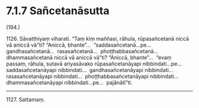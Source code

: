 

# 7.1.7 Sañcetanāsutta




(194.)

1126\. Sāvatthiyaṃ viharati. “Taṃ kiṃ maññasi, rāhula, rūpasañcetanā niccā vā aniccā vā”ti? “Aniccā, bhante”…  “saddasañcetanā…pe…  gandhasañcetanā…  rasasañcetanā…  phoṭṭhabbasañcetanā…  dhammasañcetanā niccā vā aniccā vā”ti? “Aniccā, bhante”…  “evaṃ passaṃ, rāhula, sutavā ariyasāvako rūpasañcetanāyapi nibbindati…pe…  saddasañcetanāyapi nibbindati…  gandhasañcetanāyapi nibbindati…  rasasañcetanāyapi nibbindati…  phoṭṭhabbasañcetanāyapi nibbindati…  dhammasañcetanāyapi nibbindati…pe…  pajānātī”ti.

---

1127\. Sattamaṃ.





